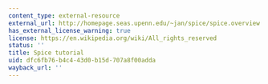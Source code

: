 ```yaml
---
content_type: external-resource
external_url: http://homepage.seas.upenn.edu/~jan/spice/spice.overview.html
has_external_license_warning: true
license: https://en.wikipedia.org/wiki/All_rights_reserved
status: ''
title: Spice tutorial
uid: dfc6fb76-b4c4-43d0-b15d-707a8f00adda
wayback_url: ''
---
```


